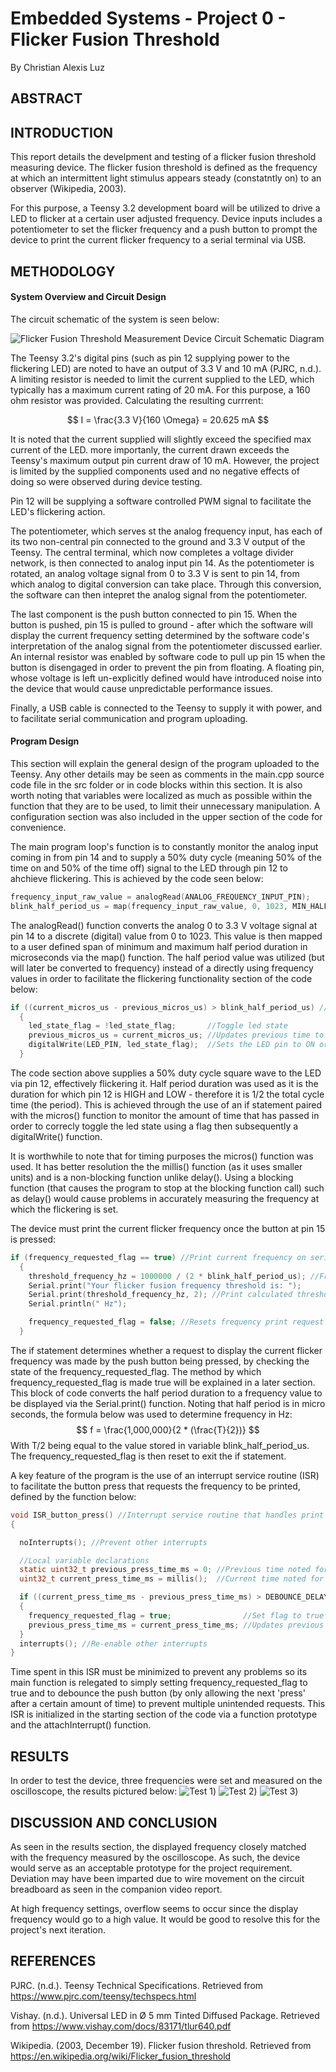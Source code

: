 # Embedded Systems - Project 0 - Flicker Fusion Threshold
By Christian Alexis Luz
## ABSTRACT

## INTRODUCTION
This report details the develpment and testing of a flicker fusion threshold measuring device. The flicker fusion threshold is defined as the frequency at which an intermittent light stimulus appears steady (constatntly on) to an observer (Wikipedia, 2003).

For this purpose, a Teensy 3.2 development board will be utilized to drive a LED to flicker at a certain user adjusted frequency. Device inputs includes a potentiometer to set the flicker frequency and a push button to prompt the device to print the current flicker frequency to a serial terminal via USB.

## METHODOLOGY

#### System Overview and Circuit Design
The circuit schematic of the system is seen below:

![Flicker Fusion Threshold Measurement Device Circuit Schematic Diagram](/media/circuit_schematic.jpg)

The Teensy 3.2's digital pins (such as pin 12 supplying power to the flickering LED) are noted to have an output of 3.3 V and 10 mA (PJRC, n.d.). A limiting resistor is needed to limit the current supplied to the LED, which typically has a maximum current rating of 20 mA. For this purpose, a 160 ohm resistor was provided. Calculating the resulting currrent:

$$
I = \frac{3.3 V}{160 \Omega} = 20.625 mA
$$

It is noted that the current supplied will slightly exceed the specified max current of the LED. more importanly, the current drawn exceeds the Teensy's maximum output pin current draw of 10 mA. However, the project is limited by the supplied components used and no negative effects of doing so were observed during device testing.

Pin 12 will be supplying a software controlled PWM signal to facilitate the LED's flickering action.

The potentiometer, which serves st the analog frequency input, has each of its two non-central pin connected to the ground and 3.3 V output of the Teensy. The central terminal, which now completes a voltage divider network, is then connected to analog input pin 14. As the potentiometer is rotated, an analog voltage signal from 0 to 3.3 V is sent to pin 14, from which analog to digital conversion can take place. Through this conversion, the software can then intepret the analog signal from the potentiometer.

The last component is the push button connected to pin 15. When the button is pushed, pin 15 is pulled to ground - after which the software will display the current frequency setting determined by the software code's interpretation of the analog signal from the potentiometer discussed earlier. An internal resistor was enabled by software code to pull up pin 15 when the button is disengaged in order to prevent the pin from floating. A floating pin, whose voltage is left un-explicitly defined would have introduced noise into the device that would cause unpredictable performance issues.

Finally, a USB cable is connected to the Teensy to supply it with power, and to facilitate serial communication and program uploading.

#### Program Design
This section will explain the general design of the program uploaded to the Teensy. Any other details may be seen as comments in the main.cpp source code file in the src folder or in code blocks within this section. It is also worth noting that variables were localized as much as possible within the function that they are to be used, to limit their unnecessary manipulation. A configuration section was also included in the upper section of the code for convenience.

The main program loop's function is to constantly monitor the analog input coming in from pin 14 and to supply a 50% duty cycle (meaning 50% of the time on and 50% of the time off) signal to the LED through pin 12 to ahchieve flickering. This is achieved by the code seen below:

```c
frequency_input_raw_value = analogRead(ANALOG_FREQUENCY_INPUT_PIN);                                     //Get raw digital value of analog input from potentiometer, 0 to 1023
blink_half_period_us = map(frequency_input_raw_value, 0, 1023, MIN_HALF_PERIOD_US, MAX_HALF_PERIOD_US); //Map raw potentiometer value to a half period duration in us
```
The analogRead() function converts the analog 0 to 3.3 V voltage signal at pin 14 to a discrete (digital) value from 0 to 1023. This value is then mapped to a user defined span of minimum and maximum half period duration in microseconds via the map() function. The half period value was utilized (but will later be converted to frequency) instead of a directly using frequency values in order to facilitate the flickering functionality section of the code below:
```c
if ((current_micros_us - previous_micros_us) > blink_half_period_us) //Code segment that handles flickering action of LED
  {
    led_state_flag = !led_state_flag;       //Toggle led state
    previous_micros_us = current_micros_us; //Updates previous time to facilitate correct flicker timing
    digitalWrite(LED_PIN, led_state_flag);  //Sets the LED pin to ON or OFF, depending on led_state_flag
  }
``` 
The code section above supplies a 50% duty cycle square wave to the LED via pin 12, effectively flickering it. Half period duration was used as it is the duration for which pin 12 is HIGH and LOW - therefore it is 1/2 the total cycle time (the period). This is achieved through the use of an if statement paired with the micros() function to monitor the amount of time that has passed in order to correcly toggle the led state using a flag then subsequently a digitalWrite() function.

It is worthwhile to note that for timing purposes the micros() function was used. It has better resolution the the millis() function (as it uses smaller units) and is a non-blocking function unlike delay(). Using a blocking function (that causes the program to stop at the blocking function call) such as delay() would cause problems in accurately measuring the frequency at which the flickering is set.

The device must print the current flicker frequency once the button at pin 15 is pressed:
```c
if (frequency_requested_flag == true) //Print current frequency on serial terminal when button is pressed
  {
    threshold_frequency_hz = 1000000 / (2 * blink_half_period_us); //Frequency is the reciprocal of twice the half period. Note 1 s = 1000000 us
    Serial.print("Your flicker fusion frequency threshold is: ");
    Serial.print(threshold_frequency_hz, 2); //Print calculated threshold frequency on serial terminal for user
    Serial.println(" Hz");

    frequency_requested_flag = false; //Resets frequency print request flag, until the next button press. Prevent blocking of the program
  }

```
The if statement determines whether a request to display the current flicker frequency was made by the push button being pressed, by checking the state of the frequency_requested_flag. The method by which frequency_requested_flag is made true will be explained in a later section.
This block of code converts the half period duration to a frequency value to be displayed via the Serial.print() function. Noting that half period is in micro seconds, the formula below was used to determine frequency in Hz:
$$
f = \frac{1,000,000}{2 * (\frac{T}{2})}
$$
With T/2 being equal to the value stored in variable blink_half_period_us. The frequency_requested_flag is then reset to exit the if statement.

A key feature of the program is the use of an interrupt service routine (ISR) to facilitate the button press that requests the frequency to be printed, defined by the function below:
```c
void ISR_button_press() //Interrupt service routine that handles print frequency request one the push button is pressed
{

  noInterrupts(); //Prevent other interrupts

  //Local variable declarations
  static uint32_t previous_press_time_ms = 0; //Previous time noted for debouncing
  uint32_t current_press_time_ms = millis();  //Current time noted for debouncing

  if ((current_press_time_ms - previous_press_time_ms) > DEBOUNCE_DELAY_MS) //Code segment that handles noting of frequency print request, with button debounce
  {
    frequency_requested_flag = true;                //Set flag to true to indicate a frequency print request at the main loop
    previous_press_time_ms = current_press_time_ms; //Updates previous time to facilitate correct debounce timing
  }
  interrupts(); //Re-enable other interrupts
}
```
Time spent in this ISR must be minimized to prevent any problems so its main function is relegated to simply setting frequency_requested_flag to true and to debounce the push button (by only allowing the next 'press' after a certain amount of time) to prevent multiple unintended requests. This ISR is initialized in the starting section of the code via a function prototype and the attachInterrupt() function.

## RESULTS
In order to test the device, three frequencies were set and measured on the oscilloscope, the results pictured below:
![Test 1](/media/OscilloscopeTest1.JPG))
![Test 2](/media/OscilloscopeTest2.JPG))
![Test 3](/media/OscilloscopeTest3.JPG))


## DISCUSSION AND CONCLUSION
As seen in the results section, the displayed frequency closely matched with the frequency measured by the oscilloscope. As such, the device would serve as an acceptable prototype for the project requirement. Deviation may have been imparted due to wire movement on the circuit breadboard as seen in the companion video report.

At high frequency settings, overflow seems to occur since the display frequency would go to a high value. It would be good to resolve this for the project's next iteration.

## REFERENCES
PJRC. (n.d.). Teensy Technical Specifications. Retrieved from https://www.pjrc.com/teensy/techspecs.html

Vishay. (n.d.). Universal LED in Ø 5 mm Tinted Diffused Package. Retrieved from https://www.vishay.com/docs/83171/tlur640.pdf

Wikipedia. (2003, December 19). Flicker fusion threshold. Retrieved from https://en.wikipedia.org/wiki/Flicker_fusion_threshold